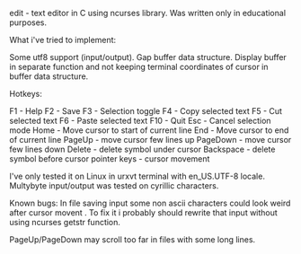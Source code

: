  edit - text editor in C using ncurses library. 
 Was written only in educational purposes.

 What i've tried to implement:

 Some utf8 support (input/output).
 Gap buffer data structure.
 Display buffer in separate function and not keeping terminal coordinates of 
cursor in buffer data structure.

Hotkeys:

 F1           - Help
 F2           - Save
 F3           - Selection toggle
 F4           - Copy selected text
 F5           - Cut selected text
 F6           - Paste selected text
 F10          - Quit
 Esc          - Cancel selection mode
 Home         - Move cursor to start of current line
 End          - Move cursor to end of current line
 PageUp       - move cursor few lines up
 PageDown     - move cursor few lines down
 Delete       - delete symbol under cursor
 Backspace    - delete symbol before cursor
 pointer keys - cursor movement

 I've only tested it on Linux in urxvt terminal with en\_US.UTF-8 locale. 
Multybyte input/output was tested on cyrillic characters.

 Known bugs:
 In file saving input some non ascii characters could look weird after cursor 
movent . To fix it i probably should rewrite that input without using ncurses 
getstr function.

 PageUp/PageDown may scroll too far in files with some long lines.
